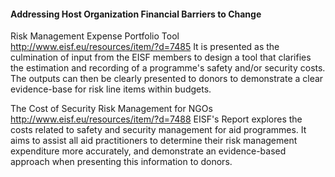
#### Addressing Host Organization Financial Barriers to Change

Risk Management Expense Portfolio Tool
http://www.eisf.eu/resources/item/?d=7485
It is presented as the culmination of input from the EISF members to design a tool that clarifies the estimation and recording of a programme's safety and/or security costs. The outputs can then be clearly presented to donors to demonstrate a clear evidence-base for risk line items within budgets.

The Cost of Security Risk Management for NGOs
http://www.eisf.eu/resources/item/?d=7488
EISF's Report explores the costs related to safety and security management for aid programmes. It aims to assist all aid practitioners to determine their risk management expenditure more accurately, and demonstrate an evidence-based approach when presenting this information to donors.
